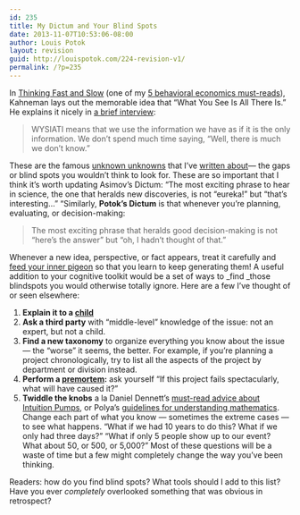 ```yaml
---
id: 235
title: My Dictum and Your Blind Spots
date: 2013-11-07T10:53:06-08:00
author: Louis Potok
layout: revision
guid: http://louispotok.com/224-revision-v1/
permalink: /?p=235
---
```

In [Thinking Fast and Slow](http://www.amazon.com/gp/product/0374275637/ref=as_li_ss_tl?ie=UTF8&camp=1789&creative=390957&creativeASIN=0374275637&linkCode=as2&tag=capilactio-20) (one of my [5 behavioral economics must-reads](http://louispotok.com/5-easy-steps-to-becoming-louis/ "5 Easy Steps To Becoming Louis Potok")), Kahneman lays out the memorable idea that &#8220;What You See Is All There Is.&#8221; He explains it nicely in [a brief interview](http://www.apa.org/monitor/2012/02/conclusions.aspx):

> WYSIATI means that we use the information we have as if it is the only information. We don&#8217;t spend much time saying, &#8220;Well, there is much we don&#8217;t know.&#8221;

These are the famous [unknown unknowns](http://en.wikipedia.org/wiki/There_are_known_knowns) that I&#8217;ve [written about](http://louispotok.com/mathematical-decision-making/ "Mathematical Decision-Making")&#8212; the gaps or blind spots you wouldn&#8217;t think to look for. These are so important that I think it&#8217;s worth updating Asimov&#8217;s Dictum: &#8220;The most exciting phrase to hear in science, the one that heralds new discoveries, is not &#8220;eureka!&#8221; but &#8220;that&#8217;s interesting&#8230;&#8221; &#8220;Similarly, **Potok&#8217;s Dictum** is that whenever you&#8217;re planning, evaluating, or decision-making:

> The most exciting phrase that heralds good decision-making is not &#8220;here&#8217;s the answer&#8221; but &#8220;oh, I hadn&#8217;t thought of that.&#8221;

Whenever a new idea, perspective, or fact appears, treat it carefully and [feed your inner pigeon](http://rationality.org/wp-content/uploads/2013/01/checklist_of_rationality_habits.pdf) so that you learn to keep generating them! A useful addition to your cognitive toolkit would be a set of ways to _find _those blindspots you would otherwise totally ignore. Here are a few I&#8217;ve thought of or seen elsewhere:

  1. **Explain it to a [child](http://www.reddit.com/r/explainlikeimfive/)**
  2. **Ask a third party** with &#8220;middle-level&#8221; knowledge of the issue: not an expert, but not a child.
  3. **Find a new taxonomy** to organize everything you know about the issue &#8212; the &#8220;worse&#8221; it seems, the better. For example, if you&#8217;re planning a project chronologically, try to list all the aspects of the project by department or division instead.
  4. **Perform a [premortem](http://hbr.org/2007/09/performing-a-project-premortem):** ask yourself &#8220;If this project fails spectacularly, what will have caused it?&#8221;
  5. **Twiddle the knobs** a la Daniel Dennett&#8217;s [must-read advice about Intuition Pumps](http://www.amazon.com/gp/product/0393082067/ref=as_li_ss_tl?ie=UTF8&camp=1789&creative=390957&creativeASIN=0393082067&linkCode=as2&tag=capilactio-20), or Polya&#8217;s [guidelines for understanding mathematics](http://www.amazon.com/gp/product/4871878317/ref=as_li_ss_tl?ie=UTF8&camp=1789&creative=390957&creativeASIN=4871878317&linkCode=as2&tag=capilactio-20). Change each part of what you know &#8212; sometimes the extreme cases &#8212; to see what happens. &#8220;What if we had 10 years to do this? What if we only had three days?&#8221; &#8220;What if only 5 people show up to our event? What about 50, or 500, or 5,000?&#8221; Most of these questions will be a waste of time but a few might completely change the way you&#8217;ve been thinking.

Readers: how do you find blind spots? What tools should I add to this list? Have you ever _completely_ overlooked something that was obvious in retrospect?